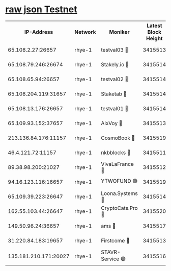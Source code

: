 
[raw json Testnet](https://rpc-check.quickt.stavr.tech/quickt/rpc-quickt-result.json)
=


<table><tr><th>IP-Address</th><th>Network</th><th>Moniker</th><th>Latest Block Height</th><th>Earliest Block Height</th><th>Catching Up</th><th>Voting Power</th><th>Scan Time</th></tr><tr><td>65.108.2.27:26657</td><td>rhye-1</td><td>testval03 🔴</td><td>3415513</td><td>1</td><td>False</td><td>5002050</td><td>2023-12-02T02:37:54.053051129UTC</td></tr><tr><td>65.108.79.246:26674</td><td>rhye-1</td><td>Stakely.io 🔴</td><td>3415514</td><td>1</td><td>False</td><td>10</td><td>2023-12-02T02:37:56.533395343UTC</td></tr><tr><td>65.108.65.94:26657</td><td>rhye-1</td><td>testval02 🔴</td><td>3415514</td><td>1</td><td>False</td><td>5002050</td><td>2023-12-02T02:37:56.905725402UTC</td></tr><tr><td>65.108.204.119:31657</td><td>rhye-1</td><td>Staketab 🔴</td><td>3415514</td><td>1</td><td>False</td><td>9900</td><td>2023-12-02T02:37:59.815872417UTC</td></tr><tr><td>65.108.13.176:26657</td><td>rhye-1</td><td>testval01 🔴</td><td>3415514</td><td>1</td><td>False</td><td>9582010</td><td>2023-12-02T02:38:00.215374133UTC</td></tr><tr><td>65.109.93.152:37657</td><td>rhye-1</td><td>AlxVoy 🔴</td><td>3415513</td><td>433101</td><td>False</td><td>92921</td><td>2023-12-02T02:37:51.388676881UTC</td></tr><tr><td>213.136.84.176:11157</td><td>rhye-1</td><td>CosmoBook 🔴</td><td>3415519</td><td>1674001</td><td>False</td><td>1528057</td><td>2023-12-02T02:38:26.054141793UTC</td></tr><tr><td>46.4.121.72:11157</td><td>rhye-1</td><td>nkbblocks 🔴</td><td>3415511</td><td>1781001</td><td>False</td><td>81901</td><td>2023-12-02T02:37:42.366248105UTC</td></tr><tr><td>89.38.98.200:21027</td><td>rhye-1</td><td>VivaLaFrance 🔴</td><td>3415512</td><td>2863001</td><td>False</td><td>10000</td><td>2023-12-02T02:37:48.947190446UTC</td></tr><tr><td>94.16.123.116:16657</td><td>rhye-1</td><td>YTWOFUND 🟢</td><td>3415519</td><td>3089301</td><td>False</td><td>0</td><td>2023-12-02T02:38:28.347944628UTC</td></tr><tr><td>65.109.39.223:26647</td><td>rhye-1</td><td>Loona.Systems 🔴</td><td>3415514</td><td>3287001</td><td>False</td><td>9949</td><td>2023-12-02T02:37:59.369248604UTC</td></tr><tr><td>162.55.103.44:26647</td><td>rhye-1</td><td>CryptoCats.Pro 🔴</td><td>3415520</td><td>3287001</td><td>False</td><td>9999</td><td>2023-12-02T02:38:30.744494844UTC</td></tr><tr><td>149.50.96.24:36657</td><td>rhye-1</td><td>ams 🔴</td><td>3415517</td><td>3355501</td><td>False</td><td>10895</td><td>2023-12-02T02:38:15.421982979UTC</td></tr><tr><td>31.220.84.183:19657</td><td>rhye-1</td><td>Firstcome 🔴</td><td>3415513</td><td>3395933</td><td>False</td><td>732206</td><td>2023-12-02T02:37:53.718319569UTC</td></tr><tr><td>135.181.210.171:20027</td><td>rhye-1</td><td>STAVR-Service 🟢</td><td>3415516</td><td>3412501</td><td>False</td><td>0</td><td>2023-12-02T02:38:08.752004060UTC</td></tr></table>